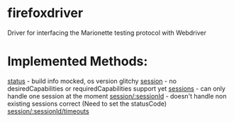 firefoxdriver
=============

Driver for interfacing the Marionette testing protocol with Webdriver


# Implemented Methods:

[status](https://code.google.com/p/selenium/wiki/JsonWireProtocol#/status) - build info mocked, os version glitchy
[session](https://code.google.com/p/selenium/wiki/JsonWireProtocol#/session) - no desiredCapabilities or requiredCapabilities support yet
[sessions](https://code.google.com/p/selenium/wiki/JsonWireProtocol#/sessions) - can only handle one session at the moment
[session/:sessionId](https://code.google.com/p/selenium/wiki/JsonWireProtocol#/session/:sessionId) - doesn't handle non existing sessions correct (Need to set the statusCode)
[session/:sessionId/timeouts](https://code.google.com/p/selenium/wiki/JsonWireProtocol#/session/:sessionId/timeouts)